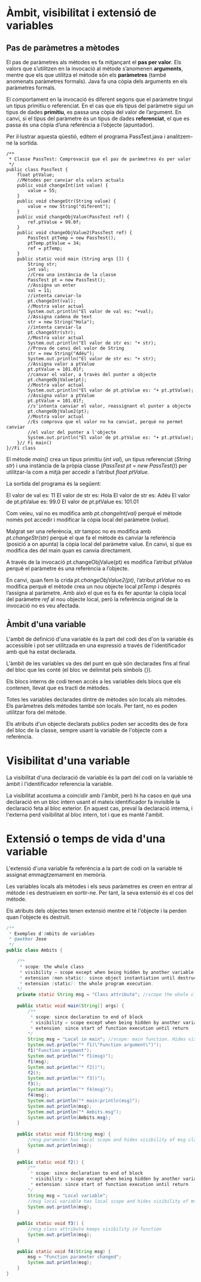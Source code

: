 # Àmbit, visibilitat i extensió de variables

## Pas de paràmetres a mètodes

El pas de paràmetres als mètodes es fa mitjançant el **pas per valor**. Els valors que s’utilitzen en la invocació al mètode s’anomenen **arguments**, mentre que els que utilitza el mètode són els **paràmetres** (també anomenats paràmetres formals). Java fa una còpia dels arguments en els paràmetres formals. 

El comportament en la invocació és diferent segons que el paràmetre tingui un tipus primitiu o referenciat. En el cas que els tipus del paràmetre sigui un tipus de dades **primitiu**, es passa una còpia del valor de l’argument. En canvi, si el tipus del paràmetre és un tipus de dades **referenciat**, el que es passa és una còpia d’una referència a l’objecte (apuntador).

Per il·lustrar aquesta qüestió, editem el programa PassTest.java i analitzem-ne la sortida.

```
/**
 * Classe PassTest: Comprovació que el pas de paràmetres és per valor
 */
public class PassTest {
	float ptValue;
	//Métodes per canviar els valors actuals
	public void changeInt(int value) {
		value = 55;
	}
	public void changeStr(String value) {
		value = new String("diferent");
	}
	public void changeObjValue(PassTest ref) {
		ref.ptValue = 99.0f;
	}
	public void changeObjValue2(PassTest ref) {
		PassTest ptTemp = new PassTest();
		ptTemp.ptValue = 34;
		ref = ptTemp;
	}
	public static void main (String args []) {
		String str;
		int val;
		//Crea una instància de la classe
		PassTest pt = new PassTest();
		//Assigna un enter
		val = 11;
		//intenta canviar-lo
		pt.changeInt(val);
		//Mostra valor actual
		System.out.println("El valor de val es: "+val);
		//Assigna cadena de text
		str = new String("Hola");
		//intenta canviar-la
		pt.changeStr(str);
		//Mostra valor actual
		System.out.println("El valor de str es: "+ str);
		//Prova de canvi del valor de String
		str = new String("Adéu"); 
		System.out.println("El valor de str es: "+ str);
		//Assigna valor a ptValue
		pt.ptValue = 101.01f;
		//canvar el valor, a travès del punter a objecte
		pt.changeObjValue(pt);
		//Mostra valor actual
		System.out.println("El valor de pt.ptValue es: "+ pt.ptValue);
		//Assigna valor a ptValue
		pt.ptValue = 101.01f;
		//s'intenta canviar el valor, reassignant el punter a objecte
		pt.changeObjValue2(pt);
		//Mostra valor actual
		//Es comprova que el valor no ha canviat, perquè no permet canviar
		//el valor del punter a l'objecte
		System.out.println("El valor de pt.ptValue es: "+ pt.ptValue);
	}// Fi main()
}//Fi class        
```
El mètode *main()* crea un tipus primitiu (*int val*), un tipus referenciat (*String str*) i una instància de la pròpia classe (*PassTest pt = new PassTest()*) per utilitzar-la com a mitjà per accedir a l’atribut *float ptValue*.

La sortida del programa és la següent:

  El valor de val es: 11
  El valor de str es: Hola
  El valor de str es: Adéu
  El valor de pt.ptValue es: 99.0
  El valor de pt.ptValue es: 101.01

Com veieu, val no es modifica amb *pt.changeInt(val)* perquè el mètode només pot accedir i modificar la còpia local del paràmetre (*value*).

Malgrat ser una referència, *str* tampoc no es modifica amb *pt.changeStr(str)* perquè el que fa el mètode és canviar la referència (posició a on apunta) la còpia local del paràmetre value. En canvi, sí que es modifica des del main quan es canvia directament.

A través de la invocació pt.changeObjValue(pt) es modifica l’atribut ptValue perquè el paràmetre és una referència a l’objecte. 

En canvi, quan fem la crida *pt.changeObjValue2(pt)*, l’atribut *ptValue* no es modifica perquè el mètode crea un nou objecte local *ptTemp* i després l’assigna al paràmetre. Amb això el que es fa és fer apuntar la còpia local del paràmetre *ref* al nou objecte local, però la referència original de la invocació no es veu afectada.

## Àmbit d'una variable

L'ambit de definició d'una variable és la part del codi des d'on la variable és accessible i pot ser utilitzada en una expressió a través de l'identificador amb què ha estat declarada.

L'àmbit de les variables va des del punt en què són declarades fins al final del bloc que les conté (el bloc ve delimitat pels símbols {}).

Els blocs interns de codi tenen accés a les variables dels blocs que els contenen, llevat que es tracti de mètodes.

Totes les variables declarades dintre de mètodes són locals als mètodes. Els paràmetres dels mètodes també són locals. Per tant, no es poden utilitzar fora del mètode.

Els atributs d'un objecte declarats publics poden ser accedits des de fora del bloc de la classe, sempre usant la variable de l'objecte com a referència. 

# Visibilitat d'una variable

La visibilitat d'una declaració de variable és la part del codi on la variable té àmbit i l'identificador referencia la variable. 

La visibilitat acostuma a coincidir amb l'àmbit, però hi ha casos en què una declaració en un bloc intern usant el mateix identificador fa invisible la declaració feta al bloc exterior. En aquest cas, preval la declaració interna, i l'externa perd visibilitat al bloc intern, tot i que es manté l'ambit.

# Extensió o temps de vida d'una variable

L'extensió d'una variable fa referència a la part de codi on la variable té assignat emmagtzemament en memòria. 

Les variables locals als mètodes i els seus paràmetres es creen en entrar al mètode i es destrueixen en sortir-ne. Per tant, la seva extensió és el cos del mètode.

Els atributs dels objectes tenen extensió mentre el té l'objecte i la perden quan l'objecte és destruït.

```java
/**
 * Exemples d'àmbits de variables
 * @author Jose
 */
public class Ambits {

    /**
     * scope: the whole class
     * visibility = scope except when being hidden by another variable with the same name and local scope 
     * extension (non-static): since object instantiation until destruction.
     * extension (static): the whole program execution.
    */
    private static String msg = "Class attribute"; //scope the whole class
    
    public static void main(String[] args) {
        /**
         * scope: since declaration to end of block
         * visibility = scope except when being hidden by another variable with the same name and local scope 
         * extension: since start of function execution until return
        */
        String msg = "Local in main"; //scope: main function. Hides visibility of msg class attribute.
        System.out.println("* f1(\"Function argument\")");
        f1("Function argument");
        System.out.println("* f1(msg)");
        f1(msg);
        System.out.println("* f2()");
        f2();
        System.out.println("* f3()");
        f3();
        System.out.println("* f4(msg)");
        f4(msg);
        System.out.println("* main:println(msg)");
        System.out.println(msg);
        System.out.println("* Ambits.msg");
        System.out.println(Ambits.msg);
    }
    
    public static void f1(String msg) {
        //msg parameter has local scope and hides visibility of msg class attribute in function
        System.out.println(msg);
    }
    
    public static void f2() {
        /**
         * scope: since declaration to end of block
         * visibility = scope except when being hidden by another variable with the same name and local scope 
         * extension: since start of function execution until return
        */
        String msg = "Local variable";
        //msg local variable has local scope and hides visibility of msg class attribute in function
        System.out.println(msg);
    }
    
    public static void f3() {
        //msg class attribute keeps visibility in function
        System.out.println(msg);
    }
    
    public static void f4(String msg) {
        msg = "Function parameter changed";
        System.out.println(msg);
    }
}
```
